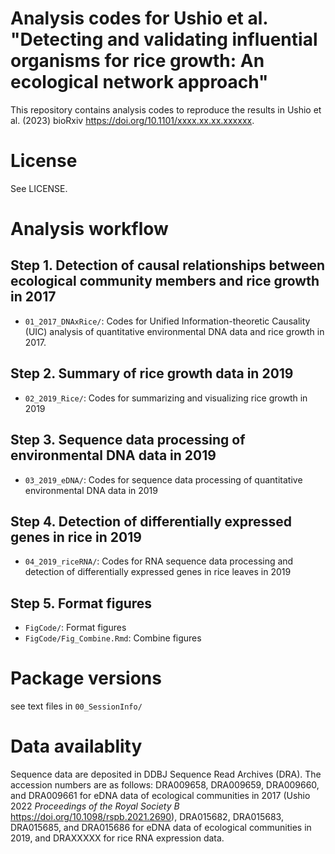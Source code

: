# Analysis codes for Ushio et al. "Detecting and validating influential organisms for rice growth: An ecological network approach"

This repository contains analysis codes to reproduce the results in Ushio et al. (2023) bioRxiv https://doi.org/10.1101/xxxx.xx.xx.xxxxxx.

# License
See LICENSE.


# Analysis workflow
## Step 1. Detection of causal relationships between ecological community members and rice growth in 2017
- `01_2017_DNAxRice/`: Codes for Unified Information-theoretic Causality (UIC) analysis of quantitative environmental DNA data and rice growth in 2017.<br>

## Step 2. Summary of rice growth data in 2019
- `02_2019_Rice/`: Codes for summarizing and visualizing rice growth in 2019<br>

## Step 3. Sequence data processing of environmental DNA data in 2019
- `03_2019_eDNA/`: Codes for sequence data processing of quantitative environmental DNA data in 2019<br>

## Step 4. Detection of differentially expressed genes in rice in 2019
- `04_2019_riceRNA/`: Codes for RNA sequence data processing and detection of differentially expressed genes in rice leaves in 2019<br>

## Step 5. Format figures
- `FigCode/`: Format figures<br>
- `FigCode/Fig_Combine.Rmd`: Combine figures<br>


# Package versions
see text files in `00_SessionInfo/`


# Data availablity
Sequence data are deposited in DDBJ Sequence Read Archives (DRA). The accession numbers are as follows: DRA009658, DRA009659, DRA009660, and DRA009661 for eDNA data of ecological communities in 2017 (Ushio 2022 _Proceedings of the Royal Society B_ https://doi.org/10.1098/rspb.2021.2690), DRA015682, DRA015683, DRA015685, and DRA015686 for eDNA data of ecological communities in 2019, and DRAXXXXX for rice RNA expression data.
